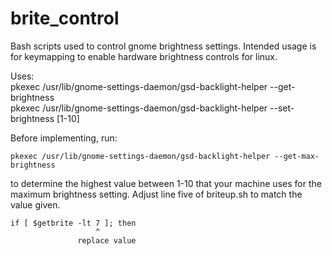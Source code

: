 brite_control
=============

Bash scripts used to control gnome brightness settings. Intended usage is for keymapping to enable hardware brightness 
controls for linux.

Uses:  
    pkexec /usr/lib/gnome-settings-daemon/gsd-backlight-helper --get-brightness  
    pkexec /usr/lib/gnome-settings-daemon/gsd-backlight-helper --set-brightness [1-10]  



Before implementing, run:  

    pkexec /usr/lib/gnome-settings-daemon/gsd-backlight-helper --get-max-brightness  

to determine the highest value between 1-10 that your machine uses for the maximum brightness setting. Adjust line five
of briteup.sh to match the value given.



    if [ $getbrite -lt 7 ]; then
                       ^
                   replace value
